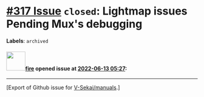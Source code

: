 # [\#317 Issue](https://github.com/V-Sekai/manuals/issues/317) `closed`: Lightmap issues Pending Mux's debugging
**Labels**: `archived`


#### <img src="https://avatars.githubusercontent.com/u/32321?u=c2e06a3d2b49a467aa907e54aa259516440267cc&v=4" width="50">[fire](https://github.com/fire) opened issue at [2022-06-13 05:27](https://github.com/V-Sekai/manuals/issues/317):






-------------------------------------------------------------------------------



[Export of Github issue for [V-Sekai/manuals](https://github.com/V-Sekai/manuals).]
